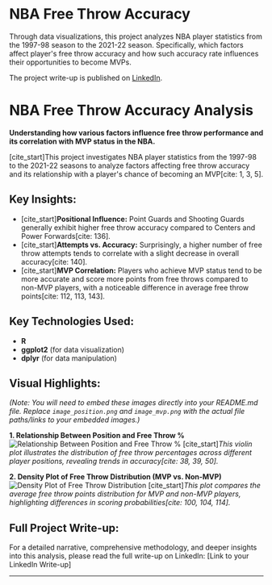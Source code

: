 # NBA Free Throw Accuracy
Through data  visualizations, this project analyzes NBA player statistics from the 1997-98 season to the 2021-22 season. Specifically, which factors affect player's free throw accuracy and how such accuracy rate influences their opportunities to become MVPs.

The project write-up is published on [LinkedIn](https://www.linkedin.com/in/gaelmotahernandez/details/projects/1731117327280/single-media-viewer/?profileId=ACoAAD0sr1oBRU-g7rHenPy0sFhxgU6vSvExSdU).

# NBA Free Throw Accuracy Analysis

**Understanding how various factors influence free throw performance and its correlation with MVP status in the NBA.**

[cite_start]This project investigates NBA player statistics from the 1997-98 to the 2021-22 seasons to analyze factors affecting free throw accuracy and its relationship with a player's chance of becoming an MVP[cite: 1, 3, 5].

## Key Insights:

* [cite_start]**Positional Influence:** Point Guards and Shooting Guards generally exhibit higher free throw accuracy compared to Centers and Power Forwards[cite: 136].
* [cite_start]**Attempts vs. Accuracy:** Surprisingly, a higher number of free throw attempts tends to correlate with a slight decrease in overall accuracy[cite: 140].
* [cite_start]**MVP Correlation:** Players who achieve MVP status tend to be more accurate and score more points from free throws compared to non-MVP players, with a noticeable difference in average free throw points[cite: 112, 113, 143].

## Key Technologies Used:

* **R**
* **ggplot2** (for data visualization)
* **dplyr** (for data manipulation)

## Visual Highlights:

*(Note: You will need to embed these images directly into your README.md file. Replace `image_position.png` and `image_mvp.png` with the actual file paths/links to your embedded images.)*

**1. Relationship Between Position and Free Throw %**
![Relationship Between Position and Free Throw %](image_position.png)
[cite_start]*This violin plot illustrates the distribution of free throw percentages across different player positions, revealing trends in accuracy[cite: 38, 39, 50].*

**2. Density Plot of Free Throw Distribution (MVP vs. Non-MVP)**
![Density Plot of Free Throw Distribution](image_mvp.png)
[cite_start]*This plot compares the average free throw points distribution for MVP and non-MVP players, highlighting differences in scoring probabilities[cite: 100, 104, 114].*

## Full Project Write-up:

For a detailed narrative, comprehensive methodology, and deeper insights into this analysis, please read the full write-up on LinkedIn:
[Link to your LinkedIn Write-up]

---

